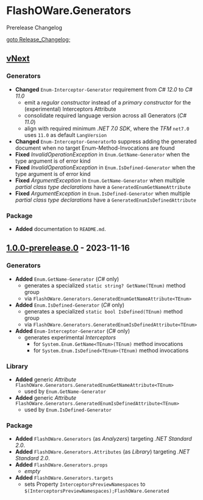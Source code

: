 # FlashOWare.Generators
Prerelease Changelog

[goto Release_Changelog;](./CHANGELOG.md)

## [vNext]
### Generators
- **Changed** `Enum-Interceptor-Generator` requirement from _C# 12.0_ to _C# 11.0_
  - emit a _regular constructor_ instead of a _primary constructor_ for the (experimental) Interceptors Attribute
  - consolidate required language version across all Generators (_C# 11.0_)
  - align with required minimum _.NET 7.0 SDK_, where the _TFM_ `net7.0` uses `11.0` as default `LangVersion`
- **Changed** `Enum-Interceptor-Generator`to suppress adding the generated document when no target Enum-Method-Invocations are found
- **Fixed** _InvalidOperationException_ in `Enum.GetName-Generator` when the type argument is of error kind
- **Fixed** _InvalidOperationException_ in `Enum.IsDefined-Generator` when the type argument is of error kind
- **Fixed** _ArgumentException_ in `Enum.GetName-Generator` when multiple _partial class type declarations_ have a `GeneratedEnumGetNameAttribute`
- **Fixed** _ArgumentException_ in `Enum.IsDefined-Generator` when multiple _partial class type declarations_ have a `GeneratedEnumIsDefinedAttribute`

### Package
- **Added** documentation to `README.md`.

## [1.0.0-prerelease.0] - 2023-11-16
### Generators
- **Added** `Enum.GetName-Generator` (_C#_ only)
  - generates a specialized `static string? GetName(TEnum)` method group
  - via `FlashOWare.Generators.GeneratedEnumGetNameAttribute<TEnum>`
- **Added** `Enum.IsDefined-Generator` (_C#_ only)
  - generates a specialized `static bool IsDefined(TEnum)` method group
  - via `FlashOWare.Generators.GeneratedEnumIsDefinedAttribute<TEnum>`
- **Added** `Enum-Interceptor-Generator` (_C#_ only)
  - generates experimental _Interceptors_
    - for `System.Enum.GetName<TEnum>(TEnum)` method invocations
    - for `System.Enum.IsDefined<TEnum>(TEnum)` method invocations

### Library
- **Added** generic _Attribute_ `FlashOWare.Generators.GeneratedEnumGetNameAttribute<TEnum>`
  - used by `Enum.GetName-Generator`
- **Added** generic _Attribute_ `FlashOWare.Generators.GeneratedEnumIsDefinedAttribute<TEnum>`
  - used by `Enum.IsDefined-Generator`

### Package
- **Added** `FlashOWare.Generators` (as _Analyzers_) targeting _.NET Standard 2.0_.
- **Added** `FlashOWare.Generators.Attributes` (as _Library_) targeting _.NET Standard 2.0_.
- **Added** `FlashOWare.Generators.props`
  - _empty_
- **Added** `FlashOWare.Generators.targets`
  - sets Property `InterceptorsPreviewNamespaces` to `$(InterceptorsPreviewNamespaces);FlashOWare.Generated`

[vnext]: https://github.com/FlashOWare/FlashOWare.Generators/compare/v1.0.0-prerelease.0...HEAD
[1.0.0-prerelease.0]: https://github.com/FlashOWare/FlashOWare.Generators/releases/tag/v1.0.0-prerelease.0
